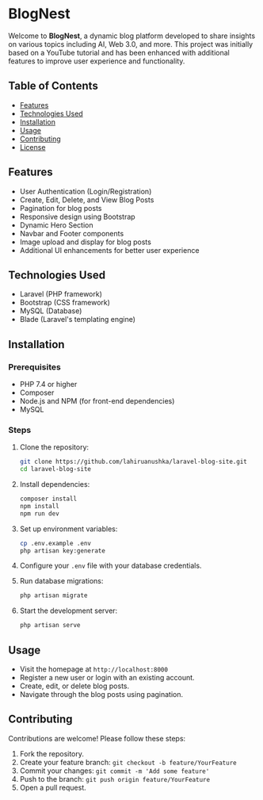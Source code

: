 # BlogNest

Welcome to **BlogNest**, a dynamic blog platform developed to share insights on various topics including AI, Web 3.0, and more. This project was initially based on a YouTube tutorial and has been enhanced with additional features to improve user experience and functionality.

## Table of Contents
- [Features](#features)
- [Technologies Used](#technologies-used)
- [Installation](#installation)
- [Usage](#usage)
- [Contributing](#contributing)
- [License](#license)

## Features
- User Authentication (Login/Registration)
- Create, Edit, Delete, and View Blog Posts
- Pagination for blog posts
- Responsive design using Bootstrap
- Dynamic Hero Section
- Navbar and Footer components
- Image upload and display for blog posts
- Additional UI enhancements for better user experience

## Technologies Used
- Laravel (PHP framework)
- Bootstrap (CSS framework)
- MySQL (Database)
- Blade (Laravel's templating engine)

## Installation

### Prerequisites
- PHP 7.4 or higher
- Composer
- Node.js and NPM (for front-end dependencies)
- MySQL

### Steps
1. Clone the repository:
    ```bash
    git clone https://github.com/lahiruanushka/laravel-blog-site.git
    cd laravel-blog-site
    ```

2. Install dependencies:
    ```bash
    composer install
    npm install
    npm run dev
    ```

3. Set up environment variables:
    ```bash
    cp .env.example .env
    php artisan key:generate
    ```

4. Configure your `.env` file with your database credentials.

5. Run database migrations:
    ```bash
    php artisan migrate
    ```

6. Start the development server:
    ```bash
    php artisan serve
    ```

## Usage
- Visit the homepage at `http://localhost:8000`
- Register a new user or login with an existing account.
- Create, edit, or delete blog posts.
- Navigate through the blog posts using pagination.

## Contributing
Contributions are welcome! Please follow these steps:
1. Fork the repository.
2. Create your feature branch: `git checkout -b feature/YourFeature`
3. Commit your changes: `git commit -m 'Add some feature'`
4. Push to the branch: `git push origin feature/YourFeature`
5. Open a pull request.
